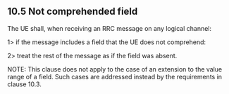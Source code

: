 ## 10.5 Not comprehended field

The UE shall, when receiving an RRC message on any logical channel:

1\> if the message includes a field that the UE does not comprehend:

2\> treat the rest of the message as if the field was absent.

NOTE: This clause does not apply to the case of an extension to the
value range of a field. Such cases are addressed instead by the
requirements in clause 10.3.